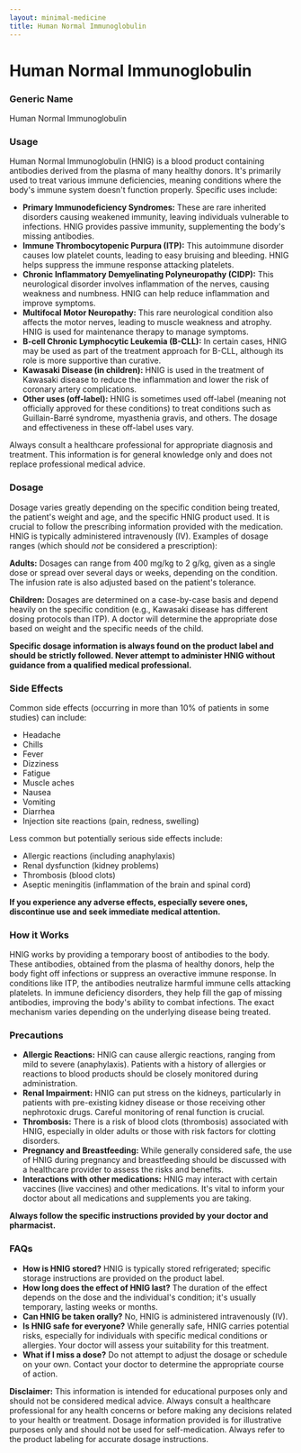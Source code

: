 ```yaml
---
layout: minimal-medicine
title: Human Normal Immunoglobulin
---
```


# Human Normal Immunoglobulin
### Generic Name
Human Normal Immunoglobulin

### Usage
Human Normal Immunoglobulin (HNIG) is a blood product containing antibodies derived from the plasma of many healthy donors.  It's primarily used to treat various immune deficiencies, meaning conditions where the body's immune system doesn't function properly.  Specific uses include:

* **Primary Immunodeficiency Syndromes:**  These are rare inherited disorders causing weakened immunity, leaving individuals vulnerable to infections. HNIG provides passive immunity, supplementing the body's missing antibodies.
* **Immune Thrombocytopenic Purpura (ITP):** This autoimmune disorder causes low platelet counts, leading to easy bruising and bleeding. HNIG helps suppress the immune response attacking platelets.
* **Chronic Inflammatory Demyelinating Polyneuropathy (CIDP):** This neurological disorder involves inflammation of the nerves, causing weakness and numbness. HNIG can help reduce inflammation and improve symptoms.
* **Multifocal Motor Neuropathy:** This rare neurological condition also affects the motor nerves, leading to muscle weakness and atrophy. HNIG is used for maintenance therapy to manage symptoms.
* **B-cell Chronic Lymphocytic Leukemia (B-CLL):**  In certain cases, HNIG may be used as part of the treatment approach for B-CLL, although its role is more supportive than curative.
* **Kawasaki Disease (in children):** HNIG is used in the treatment of Kawasaki disease to reduce the inflammation and lower the risk of coronary artery complications.
* **Other uses (off-label):**  HNIG is sometimes used off-label (meaning not officially approved for these conditions) to treat conditions such as Guillain-Barré syndrome, myasthenia gravis, and others.  The dosage and effectiveness in these off-label uses vary.

Always consult a healthcare professional for appropriate diagnosis and treatment.  This information is for general knowledge only and does not replace professional medical advice.


### Dosage
Dosage varies greatly depending on the specific condition being treated, the patient's weight and age, and the specific HNIG product used.  It is crucial to follow the prescribing information provided with the medication.  HNIG is typically administered intravenously (IV).  Examples of dosage ranges (which should *not* be considered a prescription):

**Adults:** Dosages can range from 400 mg/kg to 2 g/kg, given as a single dose or spread over several days or weeks, depending on the condition.  The infusion rate is also adjusted based on the patient's tolerance.

**Children:** Dosages are determined on a case-by-case basis and depend heavily on the specific condition (e.g., Kawasaki disease has different dosing protocols than ITP).  A doctor will determine the appropriate dose based on weight and the specific needs of the child.

**Specific dosage information is always found on the product label and should be strictly followed.  Never attempt to administer HNIG without guidance from a qualified medical professional.**


### Side Effects
Common side effects (occurring in more than 10% of patients in some studies) can include:

* Headache
* Chills
* Fever
* Dizziness
* Fatigue
* Muscle aches
* Nausea
* Vomiting
* Diarrhea
* Injection site reactions (pain, redness, swelling)

Less common but potentially serious side effects include:

* Allergic reactions (including anaphylaxis)
* Renal dysfunction (kidney problems)
* Thrombosis (blood clots)
* Aseptic meningitis (inflammation of the brain and spinal cord)

**If you experience any adverse effects, especially severe ones, discontinue use and seek immediate medical attention.**


### How it Works
HNIG works by providing a temporary boost of antibodies to the body.  These antibodies,  obtained from the plasma of healthy donors, help the body fight off infections or suppress an overactive immune response.  In conditions like ITP, the antibodies neutralize harmful immune cells attacking platelets.  In immune deficiency disorders, they help fill the gap of missing antibodies, improving the body's ability to combat infections.  The exact mechanism varies depending on the underlying disease being treated.


### Precautions
* **Allergic Reactions:** HNIG can cause allergic reactions, ranging from mild to severe (anaphylaxis).  Patients with a history of allergies or reactions to blood products should be closely monitored during administration.
* **Renal Impairment:**  HNIG can put stress on the kidneys, particularly in patients with pre-existing kidney disease or those receiving other nephrotoxic drugs.  Careful monitoring of renal function is crucial.
* **Thrombosis:** There is a risk of blood clots (thrombosis) associated with HNIG, especially in older adults or those with risk factors for clotting disorders.
* **Pregnancy and Breastfeeding:** While generally considered safe, the use of HNIG during pregnancy and breastfeeding should be discussed with a healthcare provider to assess the risks and benefits.
* **Interactions with other medications:**  HNIG may interact with certain vaccines (live vaccines) and other medications. It's vital to inform your doctor about all medications and supplements you are taking.

**Always follow the specific instructions provided by your doctor and pharmacist.**



### FAQs

* **How is HNIG stored?**  HNIG is typically stored refrigerated; specific storage instructions are provided on the product label.
* **How long does the effect of HNIG last?** The duration of the effect depends on the dose and the individual's condition; it's usually temporary, lasting weeks or months.
* **Can HNIG be taken orally?**  No, HNIG is administered intravenously (IV).
* **Is HNIG safe for everyone?**  While generally safe, HNIG carries potential risks, especially for individuals with specific medical conditions or allergies. Your doctor will assess your suitability for this treatment.
* **What if I miss a dose?**  Do not attempt to adjust the dosage or schedule on your own. Contact your doctor to determine the appropriate course of action.


**Disclaimer:** This information is intended for educational purposes only and should not be considered medical advice. Always consult a healthcare professional for any health concerns or before making any decisions related to your health or treatment.  Dosage information provided is for illustrative purposes only and should not be used for self-medication.  Always refer to the product labeling for accurate dosage instructions.
